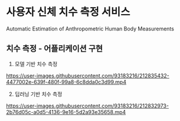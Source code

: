 # 사용자 신체 치수 측정 서비스

Automatic Estimation of Anthropometric Human Body Measurements

## 치수 측정 - 어플리케이션 구현

1. 모델 기반 치수 측정



https://user-images.githubusercontent.com/93183216/212835432-4477002e-639f-480f-99a8-6c8dda0c3d99.mp4



2. 딥러닝 기반 치수 측정

https://user-images.githubusercontent.com/93183216/212832973-2b76d05c-a0d5-4136-9e16-5d2a93e35658.mp4

